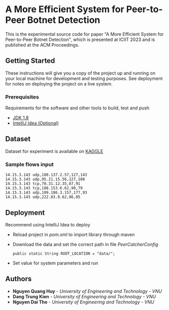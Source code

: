 # A More Efficient System for Peer-to-Peer Botnet Detection

This is the experimental source code for paper "A More Efficient System for Peer-to-Peer Botnet Detection", which is presented at ICIIT 2023 and is published at the ACM Proceedings.
## Getting Started

These instructions will give you a copy of the project up and running on
your local machine for development and testing purposes. See deployment
for notes on deploying the project on a live system.

### Prerequisites

Requirements for the software and other tools to build, test and push
- [JDK 1.8](https://www.oracle.com/java/technologies/javase/javase8-archive-downloads.html)
- [IntelliJ Idea (Optional)](https://www.jetbrains.com/idea/download/#section=linux)


## Dataset

Dataset for experiment is available on [KAGGLE](https://www.kaggle.com/datasets/crys2508/p2p-botnet-detection-dataset)

### Sample flows input

    14.15.3.143	udp,180.137.2.57,127,143
    14.15.3.143	udp,95.21.15.56,127,108
    14.15.3.143	tcp,70.31.12.35,87,91
    14.15.3.143	tcp,188.153.6.62,90,79
    14.15.3.143	udp,109.186.3.157,177,93
    14.15.3.143	udp,222.83.8.62,86,85


## Deployment

Recommend using IntelliJ Idea to deploy

- Reload project in *pom.xml* to import library through maven
- Download the data and set the correct path in file *PeerCatcherConfig*
        
      public static String ROOT_LOCATION = "data/";

- Set value for system parameters and run


## Authors

- **Nguyen Quang Huy** - *University of Engineering and Technology - VNU*
- **Dang Trung Kien** - *University of Engineering and Technology - VNU*
- **Nguyen Dai Tho** - *University of Engineering and Technology - VNU*

